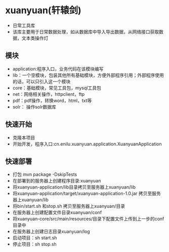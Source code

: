 # xuanyuan(轩辕剑)
- 日常工具库
- 该库主要用于日常数据处理，如从数据库中导入导出数据，从网络接口获取数据，文本类操作灯

## 模块
- application:程序入口，业务代码在该模块编写
- lib：一个空模块，包装其他所有基础模块，方便外部程序引用；外部程序使用的话，可以只引入这一个模块
- core：基础模块，常见工具包，mysql工具包
- net：网络相关操作，httpclient，ftp
- pdf：pdf操作，转换word，html，txt等
- solr： 操作solr数据库
 
## 快速开始
- 克隆本项目
- 开始开发，程序入口:cn.enilu.xuanyuan.application.XuanyuanApplication

## 快速部署
- 打包 mvn package -DskipTests
- 在部署到的服务器上创建程序目录:xuanyuan
- 将xuanyuan-application/lib目录拷贝至服务器上xuanyuan/lib
- 将xuanyuan-application/target/xuanyuan-application-1.0.jar 拷贝至服务器上xuanyuan/lib
- 将bin/start.sh 和stop.sh 拷贝至服务器上xuanyuan/目录
- 在服务器上创建配置文件目录xuanyuan/conf
- 将xuanyuan-core/src/main/resources/目录下配置文件上传到上一步的conf目录中
- 在服务器上创建日志目录xuanyuan/log
- 启动项目：sh start.sh
- 停止项目：sh stop.sh
